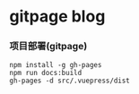 # gitpage blog

### 项目部署(gitpage)

```
npm install -g gh-pages
npm run docs:build
gh-pages -d src/.vuepress/dist
```
